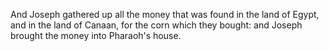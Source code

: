 And Joseph gathered up all the money that was found in the land of Egypt, and in the land of Canaan, for the corn which they bought: and Joseph brought the money into Pharaoh's house.
